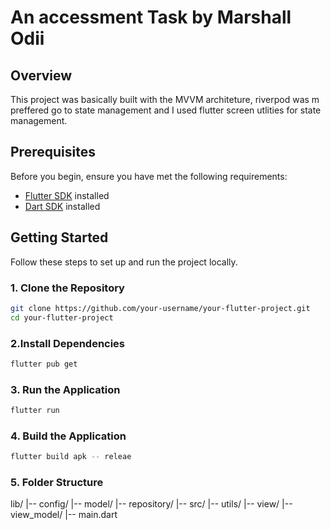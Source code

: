 
# An accessment Task by Marshall Odii

## Overview

This project was basically built with the MVVM architeture, riverpod was m preffered go to state management 
and I used flutter screen utlities for state management. 


## Prerequisites

Before you begin, ensure you have met the following requirements:
- [Flutter SDK](https://flutter.dev/docs/get-started/install) installed
- [Dart SDK](https://dart.dev/get-dart) installed

## Getting Started

Follow these steps to set up and run the project locally.

### 1. Clone the Repository

```bash
git clone https://github.com/your-username/your-flutter-project.git
cd your-flutter-project
```

### 2.Install Dependencies

```bash
flutter pub get
```



### 3. Run the Application

```bash
flutter run
```


### 4. Build the Application

```bash
flutter build apk -- releae
```

### 5. Folder Structure

lib/
|-- config/
|-- model/
|-- repository/
|-- src/
|-- utils/
|-- view/
|-- view_model/
|-- main.dart